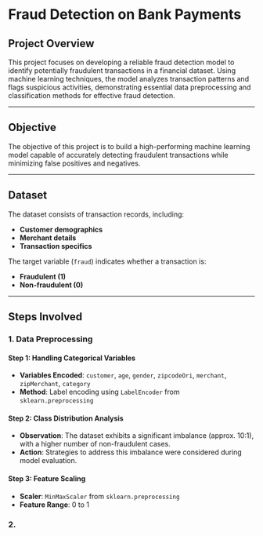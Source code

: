 # Fraud Detection on Bank Payments

## Project Overview
This project focuses on developing a reliable fraud detection model to identify potentially fraudulent transactions in a financial dataset. Using machine learning techniques, the model analyzes transaction patterns and flags suspicious activities, demonstrating essential data preprocessing and classification methods for effective fraud detection.

---

## Objective
The objective of this project is to build a high-performing machine learning model capable of accurately detecting fraudulent transactions while minimizing false positives and negatives.

---

## Dataset
The dataset consists of transaction records, including:
- **Customer demographics**
- **Merchant details**
- **Transaction specifics**

The target variable (`fraud`) indicates whether a transaction is:
- **Fraudulent (1)** 
- **Non-fraudulent (0)**

---

## Steps Involved
### 1. Data Preprocessing
#### Step 1: Handling Categorical Variables
- **Variables Encoded**: `customer`, `age`, `gender`, `zipcodeOri`, `merchant`, `zipMerchant`, `category`
- **Method**: Label encoding using `LabelEncoder` from `sklearn.preprocessing`

#### Step 2: Class Distribution Analysis
- **Observation**: The dataset exhibits a significant imbalance (approx. 10:1), with a higher number of non-fraudulent cases.
- **Action**: Strategies to address this imbalance were considered during model evaluation.

#### Step 3: Feature Scaling
- **Scaler**: `MinMaxScaler` from `sklearn.preprocessing`
- **Feature Range**: 0 to 1

### 2.
